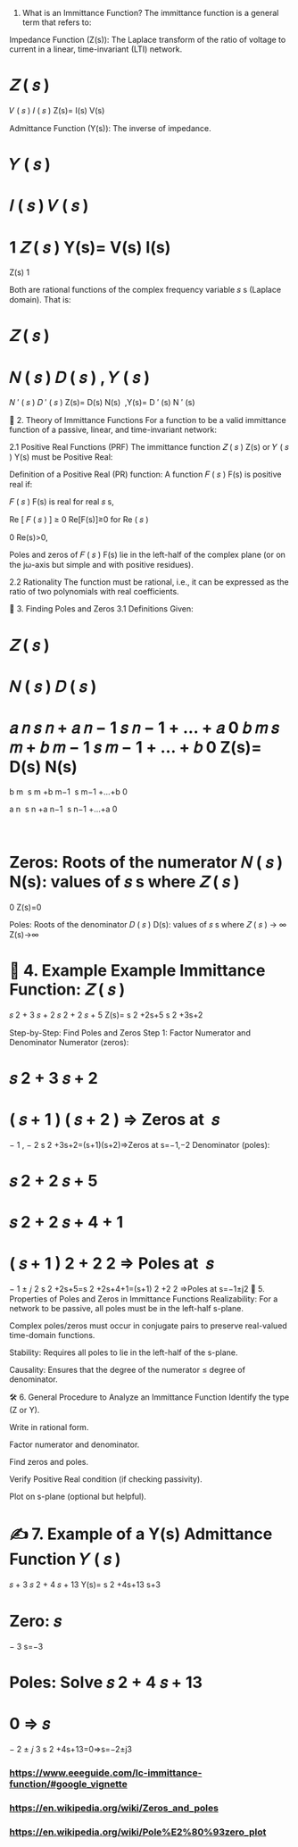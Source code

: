  1. What is an Immittance Function?
The immittance function is a general term that refers to:

Impedance Function (Z(s)): The Laplace transform of the ratio of voltage to current in a linear, time-invariant (LTI) network.

𝑍
(
𝑠
)
=
𝑉
(
𝑠
)
𝐼
(
𝑠
)
Z(s)= 
I(s)
V(s)
​
 
Admittance Function (Y(s)): The inverse of impedance.

𝑌
(
𝑠
)
=
𝐼
(
𝑠
)
𝑉
(
𝑠
)
=
1
𝑍
(
𝑠
)
Y(s)= 
V(s)
I(s)
​
 = 
Z(s)
1
​
 
Both are rational functions of the complex frequency variable 
𝑠
s (Laplace domain). That is:

𝑍
(
𝑠
)
=
𝑁
(
𝑠
)
𝐷
(
𝑠
)
,
𝑌
(
𝑠
)
=
𝑁
′
(
𝑠
)
𝐷
′
(
𝑠
)
Z(s)= 
D(s)
N(s)
​
 ,Y(s)= 
D 
′
 (s)
N 
′
 (s)
​
 
📗 2. Theory of Immittance Functions
For a function to be a valid immittance function of a passive, linear, and time-invariant network:

2.1 Positive Real Functions (PRF)
The immittance function 
𝑍
(
𝑠
)
Z(s) or 
𝑌
(
𝑠
)
Y(s) must be Positive Real:

Definition of a Positive Real (PR) function:
A function 
𝐹
(
𝑠
)
F(s) is positive real if:

𝐹
(
𝑠
)
F(s) is real for real 
𝑠
s,

Re
[
𝐹
(
𝑠
)
]
≥
0
Re[F(s)]≥0 for 
Re
(
𝑠
)
>
0
Re(s)>0,

Poles and zeros of 
𝐹
(
𝑠
)
F(s) lie in the left-half of the complex plane (or on the jω-axis but simple and with positive residues).

2.2 Rationality
The function must be rational, i.e., it can be expressed as the ratio of two polynomials with real coefficients.

📙 3. Finding Poles and Zeros
3.1 Definitions
Given:

𝑍
(
𝑠
)
=
𝑁
(
𝑠
)
𝐷
(
𝑠
)
=
𝑎
𝑛
𝑠
𝑛
+
𝑎
𝑛
−
1
𝑠
𝑛
−
1
+
…
+
𝑎
0
𝑏
𝑚
𝑠
𝑚
+
𝑏
𝑚
−
1
𝑠
𝑚
−
1
+
…
+
𝑏
0
Z(s)= 
D(s)
N(s)
​
 = 
b 
m
​
 s 
m
 +b 
m−1
​
 s 
m−1
 +…+b 
0
​
 
a 
n
​
 s 
n
 +a 
n−1
​
 s 
n−1
 +…+a 
0
​
 
​
 
Zeros: Roots of the numerator 
𝑁
(
𝑠
)
N(s): values of 
𝑠
s where 
𝑍
(
𝑠
)
=
0
Z(s)=0

Poles: Roots of the denominator 
𝐷
(
𝑠
)
D(s): values of 
𝑠
s where 
𝑍
(
𝑠
)
→
∞
Z(s)→∞

📘 4. Example
Example Immittance Function:
𝑍
(
𝑠
)
=
𝑠
2
+
3
𝑠
+
2
𝑠
2
+
2
𝑠
+
5
Z(s)= 
s 
2
 +2s+5
s 
2
 +3s+2
​
 
Step-by-Step: Find Poles and Zeros
Step 1: Factor Numerator and Denominator
Numerator (zeros):

𝑠
2
+
3
𝑠
+
2
=
(
𝑠
+
1
)
(
𝑠
+
2
)
⇒
Zeros at 
𝑠
=
−
1
,
−
2
s 
2
 +3s+2=(s+1)(s+2)⇒Zeros at s=−1,−2
Denominator (poles):

𝑠
2
+
2
𝑠
+
5
=
𝑠
2
+
2
𝑠
+
4
+
1
=
(
𝑠
+
1
)
2
+
2
2
⇒
Poles at 
𝑠
=
−
1
±
𝑗
2
s 
2
 +2s+5=s 
2
 +2s+4+1=(s+1) 
2
 +2 
2
 ⇒Poles at s=−1±j2
📕 5. Properties of Poles and Zeros in Immittance Functions
Realizability: For a network to be passive, all poles must be in the left-half s-plane.

Complex poles/zeros must occur in conjugate pairs to preserve real-valued time-domain functions.

Stability: Requires all poles to lie in the left-half of the s-plane.

Causality: Ensures that the degree of the numerator ≤ degree of denominator.

🛠 6. General Procedure to Analyze an Immittance Function
Identify the type (Z or Y).

Write in rational form.

Factor numerator and denominator.

Find zeros and poles.

Verify Positive Real condition (if checking passivity).

Plot on s-plane (optional but helpful).

✍️ 7. Example of a Y(s) Admittance Function
𝑌
(
𝑠
)
=
𝑠
+
3
𝑠
2
+
4
𝑠
+
13
Y(s)= 
s 
2
 +4s+13
s+3
​
 
Zero: 
𝑠
=
−
3
s=−3

Poles: Solve 
𝑠
2
+
4
𝑠
+
13
=
0
⇒
𝑠
=
−
2
±
𝑗
3
s 
2
 +4s+13=0⇒s=−2±j3

### https://www.eeeguide.com/lc-immittance-function/#google_vignette
### https://en.wikipedia.org/wiki/Zeros_and_poles
### https://en.wikipedia.org/wiki/Pole%E2%80%93zero_plot
